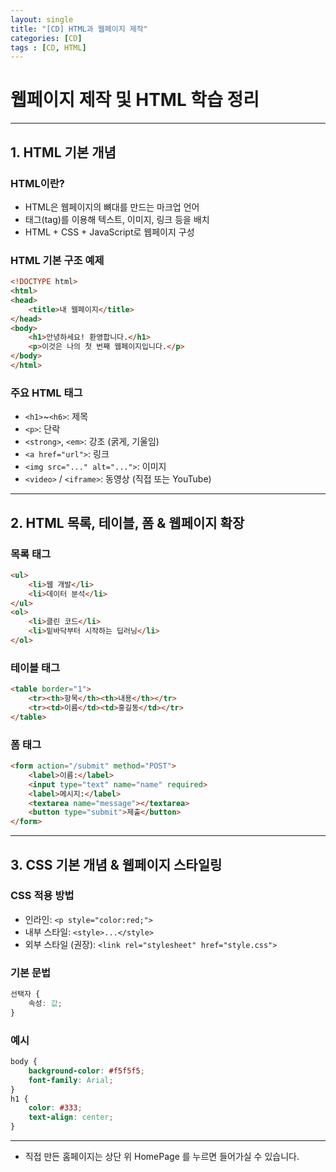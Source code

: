 ```yaml
---
layout: single
title: "[CD] HTML과 웹페이지 제작" 
categories: [CD]
tags : [CD, HTML]
---
```


# 웹페이지 제작 및 HTML 학습 정리

---

## 1. HTML 기본 개념

### HTML이란?
- HTML은 웹페이지의 뼈대를 만드는 마크업 언어
- 태그(tag)를 이용해 텍스트, 이미지, 링크 등을 배치
- HTML + CSS + JavaScript로 웹페이지 구성

### HTML 기본 구조 예제
```html
<!DOCTYPE html>
<html>
<head>
    <title>내 웹페이지</title>
</head>
<body>
    <h1>안녕하세요! 환영합니다.</h1>
    <p>이것은 나의 첫 번째 웹페이지입니다.</p>
</body>
</html>
```

###  주요 HTML 태그
- `<h1>`~`<h6>`: 제목
- `<p>`: 단락
- `<strong>`, `<em>`: 강조 (굵게, 기울임)
- `<a href="url">`: 링크
- `<img src="..." alt="...">`: 이미지
- `<video>` / `<iframe>`: 동영상 (직접 또는 YouTube)

---

## 2. HTML 목록, 테이블, 폼 & 웹페이지 확장

### 목록 태그
```html
<ul>
    <li>웹 개발</li>
    <li>데이터 분석</li>
</ul>
<ol>
    <li>클린 코드</li>
    <li>밑바닥부터 시작하는 딥러닝</li>
</ol>
```

### 테이블 태그
```html
<table border="1">
    <tr><th>항목</th><th>내용</th></tr>
    <tr><td>이름</td><td>홍길동</td></tr>
</table>
```

### 폼 태그
```html
<form action="/submit" method="POST">
    <label>이름:</label>
    <input type="text" name="name" required>
    <label>메시지:</label>
    <textarea name="message"></textarea>
    <button type="submit">제출</button>
</form>
```

---

## 3. CSS 기본 개념 & 웹페이지 스타일링

### CSS 적용 방법
- 인라인: `<p style="color:red;">`
- 내부 스타일: `<style>...</style>`
- 외부 스타일 (권장): `<link rel="stylesheet" href="style.css">`

### 기본 문법
```css
선택자 {
    속성: 값;
}
```

### 예시
```css
body {
    background-color: #f5f5f5;
    font-family: Arial;
}
h1 {
    color: #333;
    text-align: center;
}
```

---

+ 직접 만든 홈페이지는 상단 위 HomePage 를 누르면 들어가실 수 있습니다. 

